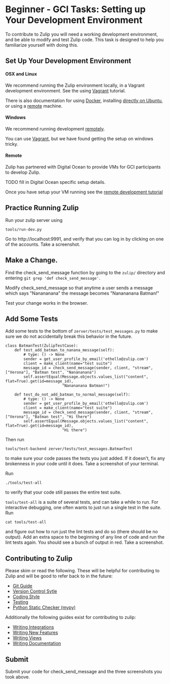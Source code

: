 # Beginner - GCI Tasks: Setting up Your Development Environment

To contribute to Zulip you will need a working development environment, and be
able to modify and test Zulip code. This task is designed to help you
familiarize yourself with doing this.

## Set Up Your Development Environment

#### OSX and Linux

We recommend running the Zulip environment locally, in a Vagrant development environment. See the using
[Vagrant](https://zulip.readthedocs.io/en/latest/dev-env-first-time-contributors.html) tutorial.

There is also documentation for using
[Docker](https://zulip.readthedocs.io/en/latest/install-docker-dev.html), installing
[directly on Ubuntu](https://zulip.readthedocs.io/en/latest/install-ubuntu-without-vagrant-dev.html),
or using a [remote](#remote) machine.

#### Windows

We recommend running development [remotely](#remote).

You can use
[Vagrant](https://zulip.readthedocs.io/en/latest/dev-env-first-time-contributors.html), but
we have found getting the setup on windows tricky.

#### Remote

Zulip has partnered with Digital Ocean to provide VMs for GCI participants to develop Zulip.

TODO fill in Digital Ocean specific setup details.

Once you have setup your VM running see the [remote development tutorial](https://zulip.readthedocs.io/en/latest/dev-remote.html)


## Practice Running Zulip

Run your zulip server using
```
tools/run-dev.py
```
Go to http://localhost:9991, and verify that you can log in by clicking on one of the accounts. Take a screenshot.


## Make a Change.

Find the check_send_message function by going to the `zulip/` directory and entering `git grep 'def check_send_message'`.

Modify check_send_message so that anytime a user sends a message which says
"Nanananana" the message becomes "Nanananana Batman!"

Test your change works in the browser.


## Add Some Tests

Add some tests to the bottom of `zerver/tests/test_messages.py` to make sure
we do not accidentally break this behavior in the future.

```
class BatmanTest(ZulipTestCase):
    def test_add_batman_to_nanana_message(self):
        # type: () -> None
        sender = get_user_profile_by_email('othello@zulip.com')
        client = make_client(name="test suite")
        message_id = check_send_message(sender, client, "stream", ["Verona"], "Batman test", "Nanananana")
        self.assertEqual(Message.objects.values_list("content", flat=True).get(id=message_id),
                         "Nanananana Batman!")

    def test_do_not_add_batman_to_normal_message(self):
        # type: () -> None
        sender = get_user_profile_by_email('othello@zulip.com')
        client = make_client(name="test suite")
        message_id = check_send_message(sender, client, "stream", ["Verona"], "Batman test", "Hi there")
        self.assertEqual(Message.objects.values_list("content", flat=True).get(id=message_id),
                         "Hi there")
```

Then run
```
tools/test-backend zerver/tests/test_messages.BatmanTest
```
to make sure your code passes the tests you just added. If it doesn't,
fix any brokenness in your code until it does. Take a screenshot of
your terminal.

Run
```
./tools/test-all
```
to verify that your code still passes the entire test suite.

`tools/test-all` is a suite of several tests, and can take a while to run. For
interactive debugging, one often wants to just run a single test in the suite. Run
```
cat tools/test-all
```
and figure out how to run just the lint tests and do so (there should be no
output). Add an extra space to the beginning of any line of code and run the
lint tests again. You should see a bunch of output in red. Take a screenshot.


## Contributing to Zulip

Please skim or read the following. These will be helpful for contributing
to Zulip and will be good to refer back to in the future:
* [Git Guide](https://zulip.readthedocs.io/en/latest/git-guide.html)
* [Version Control Sytle](https://zulip.readthedocs.io/en/latest/version-control.html)
* [Coding Style](https://zulip.readthedocs.io/en/latest/code-style.html)
* [Testing](https://zulip.readthedocs.io/en/latest/testing.html)
* [Python Static Checker (mypy)](https://zulip.readthedocs.io/en/latest/mypy.html)

Additionally the following guides exist for contributing to zulip:
* [Writing Integrations](https://zulip.readthedocs.io/en/latest/integration-guide.html)
* [Writing New Features](https://zulip.readthedocs.io/en/latest/new-feature-tutorial.html)
* [Writing Views](https://zulip.readthedocs.io/en/latest/writing-views.html)
* [Writing Documentation](https://zulip.readthedocs.io/en/latest/README.html)


## Submit

Submit your code for check_send_message and the three screenshots you took above.
